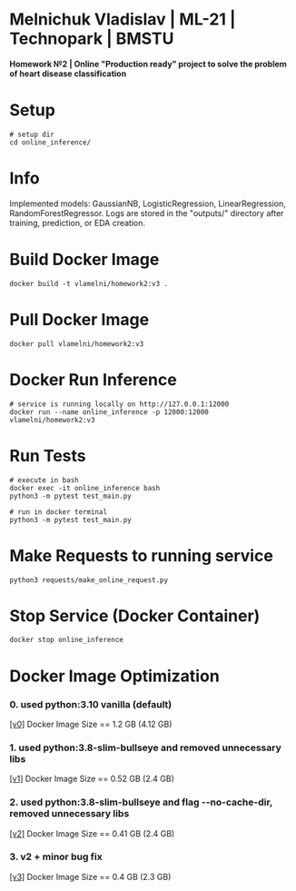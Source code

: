 Melnichuk Vladislav | ML-21 | Technopark | BMSTU
================================================

**Homework №2 | Online "Production ready" project to solve the problem of heart disease classification**

# Setup

~~~
# setup dir
cd online_inference/
~~~

# Info

Implemented models: GaussianNB, LogisticRegression, LinearRegression, RandomForestRegressor.
Logs are stored in the "outputs/" directory after training, prediction, or EDA creation.

# Build Docker Image

~~~
docker build -t vlamelni/homework2:v3 .
~~~

# Pull Docker Image

~~~
docker pull vlamelni/homework2:v3
~~~

# Docker Run Inference

~~~
# service is running locally on http://127.0.0.1:12000
docker run --name online_inference -p 12000:12000 vlamelni/homework2:v3
~~~

# Run Tests

~~~
# execute in bash
docker exec -it online_inference bash
python3 -m pytest test_main.py

# run in docker terminal
python3 -m pytest test_main.py
~~~

# Make Requests to running service

~~~
python3 requests/make_online_request.py
~~~

# Stop Service (Docker Container)

~~~
docker stop online_inference
~~~

# Docker Image Optimization

### 0. used python:3.10 vanilla (default)
[[v0]](https://hub.docker.com/layers/vlamelni/homework2/latest/images/sha256-f8b8b40e565bd9b5de388f42be4e093032f1cc9b3adb31390c841710eb3a8c36?context=repo)
Docker Image Size == 1.2 GB (4.12 GB)

### 1. used python:3.8-slim-bullseye and removed unnecessary libs
[[v1]](https://hub.docker.com/layers/vlamelni/homework2/v1/images/sha256-2910500965ed7f1b4789ea2109617bc81a1a74b4d41e289d3ca2633b8bf0f763?context=repo)
Docker Image Size == 0.52 GB (2.4 GB)

### 2. used python:3.8-slim-bullseye and flag --no-cache-dir, removed unnecessary libs
[[v2]](https://hub.docker.com/layers/vlamelni/homework2/v2/images/sha256-3bed50ff06d876709a95d0a435901bad0bc3e6411d56177b37e82699a83b62c0?context=repo)
Docker Image Size == 0.41 GB (2.4 GB)

### 3. v2 + minor bug fix

[[v3]](https://hub.docker.com/layers/vlamelni/homework2/v3/images/sha256-ebfc23bc0ce177b81fbabe0cfbaad9532be38886e8855c56d177e16be8d589d3?context=repo)
Docker Image Size == 0.4 GB (2.3 GB)
